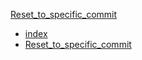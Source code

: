 [Reset_to_specific_commit](Reset_to_specific_commit.md)
* [index](index.md)
* [Reset_to_specific_commit](Reset_to_specific_commit.md)
